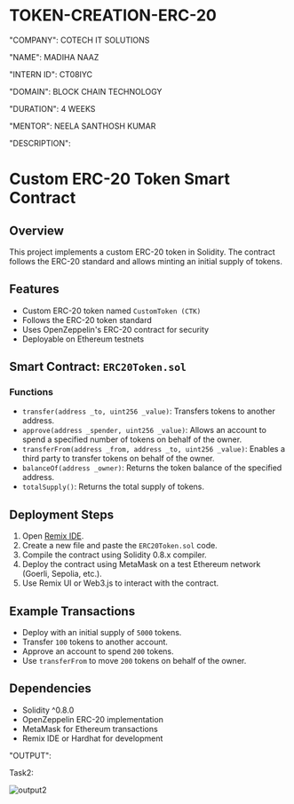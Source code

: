 # TOKEN-CREATION-ERC-20

"COMPANY": COTECH IT SOLUTIONS

"NAME": MADIHA NAAZ

"INTERN ID": CT08IYC

"DOMAIN": BLOCK CHAIN TECHNOLOGY

"DURATION": 4 WEEKS

"MENTOR": NEELA SANTHOSH KUMAR


"DESCRIPTION":

# Custom ERC-20 Token Smart Contract

## Overview
This project implements a custom ERC-20 token in Solidity. The contract follows the ERC-20 standard and allows minting an initial supply of tokens.

## Features
- Custom ERC-20 token named `CustomToken (CTK)`
- Follows the ERC-20 token standard
- Uses OpenZeppelin's ERC-20 contract for security
- Deployable on Ethereum testnets

## Smart Contract: `ERC20Token.sol`
### Functions
- `transfer(address _to, uint256 _value)`: Transfers tokens to another address.
- `approve(address _spender, uint256 _value)`: Allows an account to spend a specified number of tokens on behalf of the owner.
- `transferFrom(address _from, address _to, uint256 _value)`: Enables a third party to transfer tokens on behalf of the owner.
- `balanceOf(address _owner)`: Returns the token balance of the specified address.
- `totalSupply()`: Returns the total supply of tokens.

## Deployment Steps
1. Open [Remix IDE](https://remix.ethereum.org/).
2. Create a new file and paste the `ERC20Token.sol` code.
3. Compile the contract using Solidity 0.8.x compiler.
4. Deploy the contract using MetaMask on a test Ethereum network (Goerli, Sepolia, etc.).
5. Use Remix UI or Web3.js to interact with the contract.

## Example Transactions
- Deploy with an initial supply of `5000` tokens.
- Transfer `100` tokens to another account.
- Approve an account to spend `200` tokens.
- Use `transferFrom` to move `200` tokens on behalf of the owner.

## Dependencies
- Solidity ^0.8.0
- OpenZeppelin ERC-20 implementation
- MetaMask for Ethereum transactions
- Remix IDE or Hardhat for development

"OUTPUT":
  
  Task2:

  ![output2](https://github.com/user-attachments/assets/85c16e78-40c6-4e38-89c9-fc6c21af9477)

  
